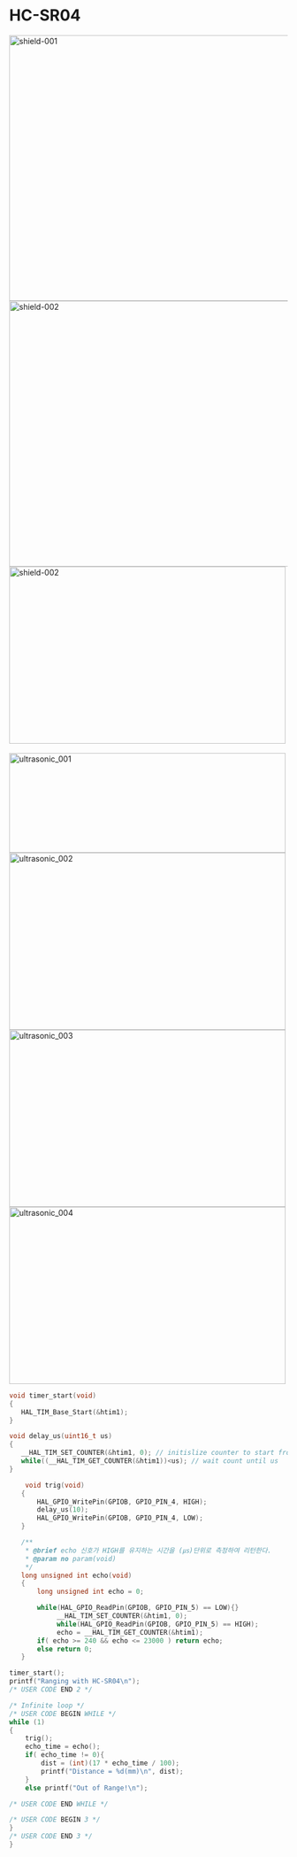 # HC-SR04

<img width="600" height="480" alt="shield-001" src="https://github.com/user-attachments/assets/4c7f5dc6-ffe6-4f62-bcb1-376dc55e13a9" />
<br>
<img width="600" height="480" alt="shield-002" src="https://github.com/user-attachments/assets/e67d445b-c3b0-483c-92b6-4100a39a662e" />
<br>

<img width="500" height="320" alt="shield-002" src="https://github.com/user-attachments/assets/48183bb9-3a11-42a8-9ab9-c07975e4e6f8" />
<br><br>
<img width="500" height="180" alt="ultrasonic_001" src="https://github.com/user-attachments/assets/1827803d-4843-4b12-a703-df4b046097b6" />
<br>
<img width="500" height="320" alt="ultrasonic_002" src="https://github.com/user-attachments/assets/4fcc69d9-bb62-4270-856b-af036091733e" />
<br>
<img width="500" height="320" alt="ultrasonic_003" src="https://github.com/user-attachments/assets/3d8242ce-dfee-400f-bc4e-84e069c0e1b2" />
<br>
<img width="500" height="320" alt="ultrasonic_004" src="https://github.com/user-attachments/assets/878c5a3f-8f04-4ad9-b35d-cde7ff035420" />
<br>


```c
void timer_start(void)
{
   HAL_TIM_Base_Start(&htim1);
}
```

```c
void delay_us(uint16_t us)
{
   __HAL_TIM_SET_COUNTER(&htim1, 0); // initislize counter to start from 0
   while((__HAL_TIM_GET_COUNTER(&htim1))<us); // wait count until us
}
```

```c
    void trig(void)
   {
       HAL_GPIO_WritePin(GPIOB, GPIO_PIN_4, HIGH);
       delay_us(10);
       HAL_GPIO_WritePin(GPIOB, GPIO_PIN_4, LOW);
   }

   /**
    * @brief echo 신호가 HIGH를 유지하는 시간을 (㎲)단위로 측정하여 리턴한다.
    * @param no param(void)
    */
   long unsigned int echo(void)
   {
       long unsigned int echo = 0;

       while(HAL_GPIO_ReadPin(GPIOB, GPIO_PIN_5) == LOW){}
            __HAL_TIM_SET_COUNTER(&htim1, 0);
            while(HAL_GPIO_ReadPin(GPIOB, GPIO_PIN_5) == HIGH);
            echo = __HAL_TIM_GET_COUNTER(&htim1);
       if( echo >= 240 && echo <= 23000 ) return echo;
       else return 0;
   }
```

```c
timer_start();
printf("Ranging with HC-SR04\n");
/* USER CODE END 2 */

/* Infinite loop */
/* USER CODE BEGIN WHILE */
while (1)
{
    trig();
    echo_time = echo();
    if( echo_time != 0){
        dist = (int)(17 * echo_time / 100);
        printf("Distance = %d(mm)\n", dist);
    }
    else printf("Out of Range!\n");

/* USER CODE END WHILE */

/* USER CODE BEGIN 3 */
}
/* USER CODE END 3 */
}
```
